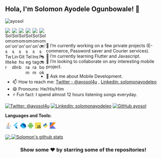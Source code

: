 ## Hola, I'm Solomon Ayodele Ogunbowale!<!--(https://pawan.live)--> 👋

<p align="left"> <img src="https://komarev.com/ghpvc/?username=ayosol&label=Views&color=blue&style=plastic" alt="ayosol" /> </p>

<a href="https://twitter.com/ayosol4u">
  <img align="left" alt="Solomon's Twitter" width="22px" src="https://cdn.jsdelivr.net/npm/simple-icons@v3/icons/twitter.svg" />
</a>
<a href="https://linkedin.com/in/solomonayodeleo">
  <img align="left" alt="Solomon's LinkedIn" width="22px" src="https://cdn.jsdelivr.net/npm/simple-icons@v3/icons/linkedin.svg" />
</a>
<a href="https://github.com/ayosol">
  <img align="left" alt="Solomon's Github" width="22px" src="https://cdn.jsdelivr.net/npm/simple-icons@v3/icons/github.svg" />
</a>
<a href="https://t.me/ayosol">
  <img align="left" alt="Solomon's Telegram" width="22px" src="https://cdn.jsdelivr.net/npm/simple-icons@v3/icons/telegram.svg" />
</a>
<a href="https://instagram.com/ayosol4u/">
  <img align="left" alt="Solomon's Instagram" width="22px" src="https://cdn.jsdelivr.net/npm/simple-icons@v3/icons/instagram.svg" />
</a>
<a href="https://www.facebook.com/solomon.ayodele.o/">
  <img align="left" alt="Solomon's Facebook" width="22px" src="https://cdn.jsdelivr.net/npm/simple-icons@v3/icons/facebook.svg" />
</a>

<br/>
<br/>


- 🔭 I’m currently working on a few private projects (E-commerce, Password saver and Courier services).
- 🌱 I’m currently learning Flutter and Javascript.
- 👯 I’m looking to collaborate on any interesting mobile project.
<!-- - 🤔 I’m looking for help with VelocityX documentation.-->
- 💬 Ask me about Mobile Development.
- 📫 How to reach me: [Twitter - @ayosol4u](https://twitter.com/ayosol4u) , [Linkedin: solomonayodeleo](https://www.linkedin.com/in/solomonayodeleo/)
- 😄 Pronouns: He/His/Him
- ⚡ Fun fact: I spend almost 12 hours listening songs everyday.

[![Twitter: @ayosol4u](https://img.shields.io/twitter/follow/ayosol?style=social)](https://twitter.com/ayosol4u)
[![Linkedin: solomonayodeleo](https://img.shields.io/badge/-ayosol-blue?style=flat-square&logo=Linkedin&logoColor=white&link=https://www.linkedin.com/in/solomonayodeleo/)](https://www.linkedin.com/in/solomonayodeleo/)
[![GitHub ayosol](https://img.shields.io/github/followers/ayosol?label=follow&style=social)](https://github.com/ayosol)
<!-- [![website](https://img.shields.io/badge/PortfolioWebsite-pawan.live-2648ff?style=flat-square&logo=google-chrome)](https://pawan.live/)-->


**Languages and Tools:**  

<code><img height="20" src="https://raw.githubusercontent.com/github/explore/80688e429a7d4ef2fca1e82350fe8e3517d3494d/topics/java/java.png"></code>
<code><img height="20" src="https://raw.githubusercontent.com/github/explore/80688e429a7d4ef2fca1e82350fe8e3517d3494d/topics/flutter/flutter.png"></code>
<code><img height="20" src="https://raw.githubusercontent.com/github/explore/80688e429a7d4ef2fca1e82350fe8e3517d3494d/topics/dart/dart.png"></code>
<code><img height="20" src="https://raw.githubusercontent.com/github/explore/80688e429a7d4ef2fca1e82350fe8e3517d3494d/topics/android/android.png"></code>
<code><img height="20" src="https://raw.githubusercontent.com/github/explore/80688e429a7d4ef2fca1e82350fe8e3517d3494d/topics/javascript/javascript.png"></code>
<code><img height="20" src="https://raw.githubusercontent.com/github/explore/80688e429a7d4ef2fca1e82350fe8e3517d3494d/topics/python/python.png"></code>
<code><img height="20" src="https://raw.githubusercontent.com/github/explore/80688e429a7d4ef2fca1e82350fe8e3517d3494d/topics/kotlin/kotlin.png"></code>    

<a href="https://github.com/ayosol">
  <img align="center" src="https://github-readme-stats.vercel.app/api/top-langs/?username=ayosol&theme=light&hide_langs_below=1" />
</a>
<a href="https://github.com/ayosol">
 <img align="center" src="https://github-readme-stats.vercel.app/api?username=ayosol&show_icons=true&theme=light&line_height=27" alt="Solomon's github stats"/>
</a>

<!--
<a href="https://github.com/ayosol/e-Farmer">
  <img align="center" src="https://github-readme-stats.vercel.app/api/pin/?username=ayosol&repo=e-Farmer&theme=light" />
</a>
<a href="https://github.com/ayosol/BLOG">
 <img align="center" src="https://github-readme-stats.vercel.app/api/pin/?username=ayosol&repo=BLOG&theme=light" />
</a>
-->

<div align="center">

### Show some ❤️ by starring some of the repositories!

</div>
